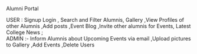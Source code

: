 Alumni Portal

USER : Signup Login ,
Search and Filter Alumnis, Gallery ,View Profiles of other Alumnis ,Add posts ,Event Blog ,Invite other alumnis for Events, Latest College News ;</br>ADMIN :- Inform Alumnis about Upcoming Events via email ,Upload pictures to Gallery ,Add Events ,Delete Users
